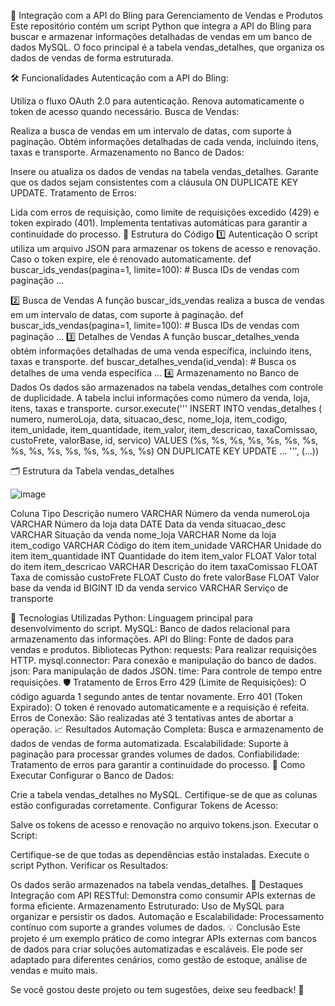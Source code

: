 🚀 Integração com a API do Bling para Gerenciamento de Vendas e Produtos
Este repositório contém um script Python que integra a API do Bling para buscar e armazenar informações detalhadas de vendas em um banco de dados MySQL. O foco principal é a tabela vendas_detalhes, que organiza os dados de vendas de forma estruturada.

🛠️ Funcionalidades
Autenticação com a API do Bling:

Utiliza o fluxo OAuth 2.0 para autenticação.
Renova automaticamente o token de acesso quando necessário.
Busca de Vendas:

Realiza a busca de vendas em um intervalo de datas, com suporte à paginação.
Obtém informações detalhadas de cada venda, incluindo itens, taxas e transporte.
Armazenamento no Banco de Dados:

Insere ou atualiza os dados de vendas na tabela vendas_detalhes.
Garante que os dados sejam consistentes com a cláusula ON DUPLICATE KEY UPDATE.
Tratamento de Erros:

Lida com erros de requisição, como limite de requisições excedido (429) e token expirado (401).
Implementa tentativas automáticas para garantir a continuidade do processo.
🧩 Estrutura do Código
1️⃣ Autenticação
O script utiliza um arquivo JSON para armazenar os tokens de acesso e renovação. Caso o token expire, ele é renovado automaticamente.
def buscar_ids_vendas(pagina=1, limite=100):
    # Busca IDs de vendas com paginação
    ...

2️⃣ Busca de Vendas
A função buscar_ids_vendas realiza a busca de vendas em um intervalo de datas, com suporte à paginação.
def buscar_ids_vendas(pagina=1, limite=100):
    # Busca IDs de vendas com paginação
    ...
3️⃣ Detalhes de Vendas
A função buscar_detalhes_venda obtém informações detalhadas de uma venda específica, incluindo itens, taxas e transporte.
def buscar_detalhes_venda(id_venda):
    # Busca os detalhes de uma venda específica
    ...
4️⃣ Armazenamento no Banco de Dados
Os dados são armazenados na tabela vendas_detalhes com controle de duplicidade. A tabela inclui informações como número da venda, loja, itens, taxas e transporte.
cursor.execute('''
    INSERT INTO vendas_detalhes (
        numero, numeroLoja, data, situacao_desc, nome_loja, 
        item_codigo, item_unidade, item_quantidade, item_valor, 
        item_descricao, taxaComissao, custoFrete, valorBase, id, servico)
    VALUES (%s, %s, %s, %s, %s, %s, %s, %s, %s, %s, %s, %s, %s, %s, %s)
    ON DUPLICATE KEY UPDATE ...
''', (...))

🗂️ Estrutura da Tabela vendas_detalhes

![image](https://github.com/user-attachments/assets/22161dd7-62bf-42d5-b688-27ccdc7ec157)

Coluna	Tipo	Descrição
numero	VARCHAR	Número da venda
numeroLoja	VARCHAR	Número da loja
data	DATE	Data da venda
situacao_desc	VARCHAR	Situação da venda
nome_loja	VARCHAR	Nome da loja
item_codigo	VARCHAR	Código do item
item_unidade	VARCHAR	Unidade do item
item_quantidade	INT	Quantidade do item
item_valor	FLOAT	Valor total do item
item_descricao	VARCHAR	Descrição do item
taxaComissao	FLOAT	Taxa de comissão
custoFrete	FLOAT	Custo do frete
valorBase	FLOAT	Valor base da venda
id	BIGINT	ID da venda
servico	VARCHAR	Serviço de transporte


🔧 Tecnologias Utilizadas
Python: Linguagem principal para desenvolvimento do script.
MySQL: Banco de dados relacional para armazenamento das informações.
API do Bling: Fonte de dados para vendas e produtos.
Bibliotecas Python:
requests: Para realizar requisições HTTP.
mysql.connector: Para conexão e manipulação do banco de dados.
json: Para manipulação de dados JSON.
time: Para controle de tempo entre requisições.
🛡️ Tratamento de Erros
Erro 429 (Limite de Requisições):
O código aguarda 1 segundo antes de tentar novamente.
Erro 401 (Token Expirado):
O token é renovado automaticamente e a requisição é refeita.
Erros de Conexão:
São realizadas até 3 tentativas antes de abortar a operação.
📈 Resultados
Automação Completa:
Busca e armazenamento de dados de vendas de forma automatizada.
Escalabilidade:
Suporte à paginação para processar grandes volumes de dados.
Confiabilidade:
Tratamento de erros para garantir a continuidade do processo.
📌 Como Executar
Configurar o Banco de Dados:

Crie a tabela vendas_detalhes no MySQL.
Certifique-se de que as colunas estão configuradas corretamente.
Configurar Tokens de Acesso:

Salve os tokens de acesso e renovação no arquivo tokens.json.
Executar o Script:

Certifique-se de que todas as dependências estão instaladas.
Execute o script Python.
Verificar os Resultados:

Os dados serão armazenados na tabela vendas_detalhes.
🌟 Destaques
Integração com API RESTful: Demonstra como consumir APIs externas de forma eficiente.
Armazenamento Estruturado: Uso de MySQL para organizar e persistir os dados.
Automação e Escalabilidade: Processamento contínuo com suporte a grandes volumes de dados.
💡 Conclusão
Este projeto é um exemplo prático de como integrar APIs externas com bancos de dados para criar soluções automatizadas e escaláveis. Ele pode ser adaptado para diferentes cenários, como gestão de estoque, análise de vendas e muito mais.

Se você gostou deste projeto ou tem sugestões, deixe seu feedback! 🚀


  

